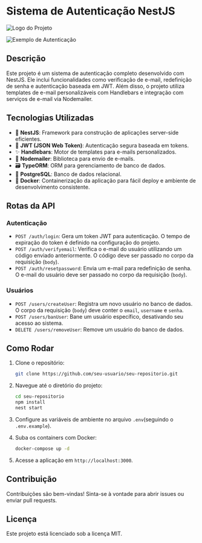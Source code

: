 # Sistema de Autenticação NestJS

![Logo do Projeto](caminho/para/imagem1.png)

![Exemplo de Autenticação](caminho/para/imagem2.png)

## Descrição

Este projeto é um sistema de autenticação completo desenvolvido com NestJS. Ele inclui funcionalidades como verificação de e-mail, redefinição de senha e autenticação baseada em JWT. Além disso, o projeto utiliza templates de e-mail personalizáveis com Handlebars e integração com serviços de e-mail via Nodemailer.

## Tecnologias Utilizadas

- 🚀 **NestJS**: Framework para construção de aplicações server-side eficientes.
- 🔐 **JWT (JSON Web Token)**: Autenticação segura baseada em tokens.
- ✨ **Handlebars**: Motor de templates para e-mails personalizados.
- 📧 **Nodemailer**: Biblioteca para envio de e-mails.
- 🗃️ **TypeORM**: ORM para gerenciamento de banco de dados.
- 🐘 **PostgreSQL**: Banco de dados relacional.
- 🐳 **Docker**: Containerização da aplicação para fácil deploy e ambiente de desenvolvimento consistente.

## Rotas da API

### Autenticação

- `POST /auth/login`: Gera um token JWT para autenticação. O tempo de expiração do token é definido na configuração do projeto.
- `POST /auth/verifyemail`: Verifica o e-mail do usuário utilizando um código enviado anteriormente. O código deve ser passado no corpo da requisição (`body`).
- `POST /auth/resetpassword`: Envia um e-mail para redefinição de senha. O e-mail do usuário deve ser passado no corpo da requisição (`body`).

### Usuários

- `POST /users/createUser`: Registra um novo usuário no banco de dados. O corpo da requisição (`body`) deve conter o `email`, `username` e `senha`.
- `POST /users/banUser`: Bane um usuário específico, desativando seu acesso ao sistema.
- `DELETE /users/removeUser`: Remove um usuário do banco de dados.

## Como Rodar

1. Clone o repositório:

   ```bash
   git clone https://github.com/seu-usuario/seu-repositorio.git
   ```

2. Navegue até o diretório do projeto:

   ```bash
   cd seu-repositorio
   npm install
   nest start
   ```

3. Configure as variáveis de ambiente no arquivo `.env`(seguindo o `.env.example`).

4. Suba os containers com Docker:

   ```bash
   docker-compose up -d
   ```

5. Acesse a aplicação em `http://localhost:3000`.

## Contribuição

Contribuições são bem-vindas! Sinta-se à vontade para abrir issues ou enviar pull requests.

## Licença

Este projeto está licenciado sob a licença MIT.
